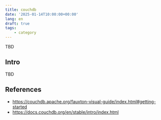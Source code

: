 ```yaml
---
title: couchdb
date: '2025-01-14T10:00:00+00:00'
lang: en
draft: true
tags:
    - category
---
```


TBD

## Intro ##

TBD

## References ##

* <https://couchdb.apache.org/fauxton-visual-guide/index.html#getting-started>
* <https://docs.couchdb.org/en/stable/intro/index.html>
 
